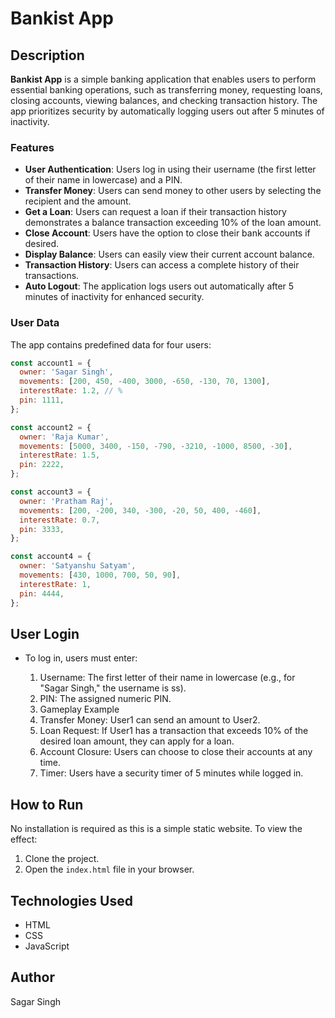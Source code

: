 # Bankist App

## Description
**Bankist App** is a simple banking application that enables users to perform essential banking operations, such as transferring money, requesting loans, closing accounts, viewing balances, and checking transaction history. The app prioritizes security by automatically logging users out after 5 minutes of inactivity.

### Features
- **User Authentication**: Users log in using their username (the first letter of their name in lowercase) and a PIN.
- **Transfer Money**: Users can send money to other users by selecting the recipient and the amount.
- **Get a Loan**: Users can request a loan if their transaction history demonstrates a balance transaction exceeding 10% of the loan amount.
- **Close Account**: Users have the option to close their bank accounts if desired.
- **Display Balance**: Users can easily view their current account balance.
- **Transaction History**: Users can access a complete history of their transactions.
- **Auto Logout**: The application logs users out automatically after 5 minutes of inactivity for enhanced security.

### User Data
The app contains predefined data for four users:

```javascript
const account1 = {
  owner: 'Sagar Singh',
  movements: [200, 450, -400, 3000, -650, -130, 70, 1300],
  interestRate: 1.2, // %
  pin: 1111,
};

const account2 = {
  owner: 'Raja Kumar',
  movements: [5000, 3400, -150, -790, -3210, -1000, 8500, -30],
  interestRate: 1.5,
  pin: 2222,
};

const account3 = {
  owner: 'Pratham Raj',
  movements: [200, -200, 340, -300, -20, 50, 400, -460],
  interestRate: 0.7,
  pin: 3333,
};

const account4 = {
  owner: 'Satyanshu Satyam',
  movements: [430, 1000, 700, 50, 90],
  interestRate: 1,
  pin: 4444,
};
```
## User Login
- To log in, users must enter:

  1. Username: The first letter of their name in lowercase (e.g., for "Sagar Singh," the username is ss).
  2. PIN: The assigned numeric PIN.
  3. Gameplay Example
  4. Transfer Money: User1 can send an amount to User2.
  5. Loan Request: If User1 has a transaction that exceeds 10% of the desired loan amount, they can apply for a loan.
  6. Account Closure: Users can choose to close their accounts at any time.
  7. Timer: Users have a security timer of 5 minutes while logged in.

## How to Run
No installation is required as this is a simple static website. To view the effect:
1. Clone the project.
2. Open the `index.html` file in your browser.

## Technologies Used
- HTML
- CSS
- JavaScript

## Author
Sagar Singh
